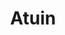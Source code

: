 ---
blog: https://atuin.sh/blog/
codehost: https://github.com/https://github.com/ellie/atuin
logohandle: atuinsh
sort: atuin
title: Atuin
twitter: https://x.com/atuinsh
website: https://atuin.sh/
---